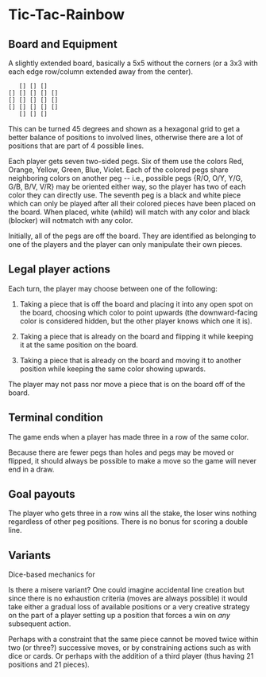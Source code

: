 # Tic-Tac-Rainbow

## Board and Equipment

A slightly extended board, basically a 5x5 without the corners (or a 3x3 with
each edge row/column extended away from the center).

```
   [] [] []
[] [] [] [] []
[] [] [] [] []
[] [] [] [] []
   [] [] []
```

This can be turned 45 degrees and shown as a hexagonal grid to get a better
balance of positions to involved lines, otherwise there are a lot of positions
that are part of 4 possible lines.

Each player gets seven two-sided pegs.  Six of them use the colors Red, Orange,
Yellow, Green, Blue, Violet.  Each of the colored pegs share neighboring colors
on another peg -- i.e., possible pegs {R/O, O/Y, Y/G, G/B, B/V, V/R} may be
oriented either way, so the player has two of each color they can directly use.
The seventh peg is a black and white piece which can only be played after all
their colored pieces have been placed on the board.  When placed, white (whild)
will match with any color and black (blocker) will notmatch with any color.

Initially, all of the pegs are off the board.  They are identified as belonging
to one of the players and the player can only manipulate their own pieces.

## Legal player actions

Each turn, the player may choose between one of the following:

1. Taking a piece that is off the board and placing it into any open spot on
   the board, choosing which color to point upwards (the downward-facing
   color is considered hidden, but the other player knows which one it is).

2. Taking a piece that is already on the board and flipping it while keeping it
   at the same position on the board.

3. Taking a piece that is already on the board and moving it to another position
   while keeping the same color showing upwards.

The player may not pass nor move a piece that is on the board off of the board.

## Terminal condition

The game ends when a player has made three in a row of the same color.

Because there are fewer pegs than holes and pegs may be moved or flipped, it
should always be possible to make a move so the game will never end in a draw.

## Goal payouts

The player who gets three in a row wins all the stake, the loser wins nothing
regardless of other peg positions.  There is no bonus for scoring a double line.

## Variants

Dice-based mechanics for 

Is there a misere variant?  One could imagine accidental line creation but since
there is no exhaustion criteria (moves are always possible) it would take either
a gradual loss of available positions or a very creative strategy on the part of
a player setting up a position that forces a win on *any* subsequent action.

Perhaps with a constraint that the same piece cannot be moved twice within two
(or three?) successive moves, or by constraining actions such as with dice or
cards.  Or perhaps with the addition of a third player (thus having 21 positions
and 21 pieces).
